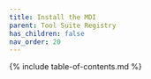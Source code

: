 ```yaml
---
title: Install the MDI
parent: Tool Suite Registry
has_children: false
nav_order: 20
---
```


{% include table-of-contents.md %}
